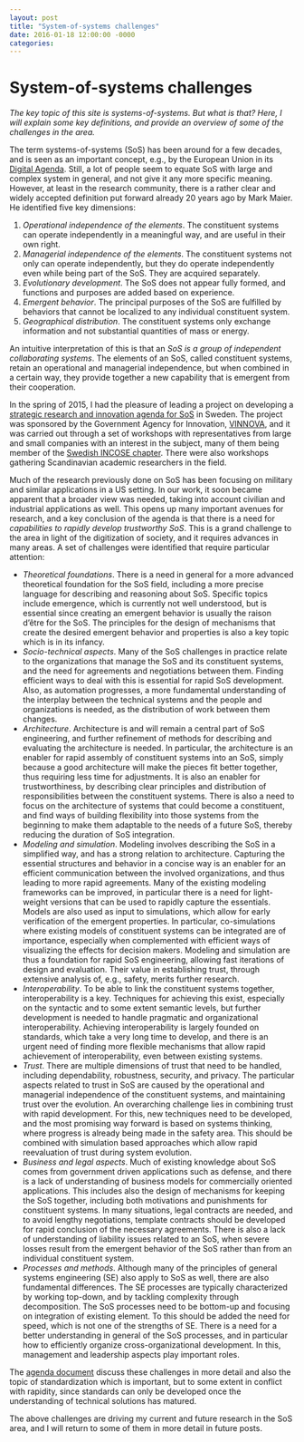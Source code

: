 ```yaml
---
layout: post
title: "System-of-systems challenges"
date: 2016-01-18 12:00:00 -0000
categories:
---
```


System-of-systems challenges
============================

_The key topic of this site is systems-of-systems. But what is that? Here, I will explain some key definitions, and provide an overview of some of the challenges in the area._

The term systems-of-systems (SoS) has been around for a few decades, and is seen as an important concept, e.g., by the European Union in its [Digital Agenda](https://ec.europa.eu/digital-agenda/en/system-systems). Still, a lot of people seem to equate SoS with large and complex system in general, and not give it any more specific meaning. However, at least in the research community, there is a rather clear and widely accepted definition put forward already 20 years ago by Mark Maier. He identified five key dimensions:

1.  _Operational independence of the elements_. The constituent systems can operate independently in a meaningful way, and are useful in their own right.
2.  _Managerial independence of the elements_. The constituent systems not only can operate independently, but they do operate independently even while being part of the SoS. They are acquired separately.
3.  _Evolutionary development_. The SoS does not appear fully formed, and functions and purposes are added based on experience.
4.  _Emergent behavior_. The principal purposes of the SoS are fulfilled by behaviors that cannot be localized to any individual constituent system.
5.  _Geographical distribution_. The constituent systems only exchange information and not substantial quantities of mass or energy.

An intuitive interpretation of this is that an _SoS is_ _a group of independent collaborating systems_. The elements of an SoS, called constituent systems, retain an operational and managerial independence, but when combined in a certain way, they provide together a new capability that is emergent from their cooperation.

In the spring of 2015, I had the pleasure of leading a project on developing a [strategic research and innovation agenda for SoS](https://www.ri.se/sv/vad-vi-gor/projekt/system-av-system-forsknings-och-innovationsagenda) in Sweden. The project was sponsored by the Government Agency for Innovation, [VINNOVA](http://www.vinnova.se/en/), and it was carried out through a set of workshops with representatives from large and small companies with an interest in the subject, many of them being member of the [Swedish INCOSE chapter](http://www.incose.se/). There were also workshops gathering Scandinavian academic researchers in the field.

Much of the research previously done on SoS has been focusing on military and similar applications in a US setting. In our work, it soon became apparent that a broader view was needed, taking into account civilian and industrial applications as well. This opens up many important avenues for research, and a key conclusion of the agenda is that there is a need for _capabilities to rapidly develop trustworthy SoS_. This is a grand challenge to the area in light of the digitization of society, and it requires advances in many areas. A set of challenges were identified that require particular attention:

*   _Theoretical foundations_. There is a need in general for a more advanced theoretical foundation for the SoS field, including a more precise language for describing and reasoning about SoS. Specific topics include emergence, which is currently not well understood, but is essential since creating an emergent behavior is usually the raison d’être for the SoS. The principles for the design of mechanisms that create the desired emergent behavior and properties is also a key topic which is in its infancy.
*   _Socio-technical aspects_. Many of the SoS challenges in practice relate to the organizations that manage the SoS and its constituent systems, and the need for agreements and negotiations between them. Finding efficient ways to deal with this is essential for rapid SoS development. Also, as automation progresses, a more fundamental understanding of the interplay between the technical systems and the people and organizations is needed, as the distribution of work between them changes.
*   _Architecture_. Architecture is and will remain a central part of SoS engineering, and further refinement of methods for describing and evaluating the architecture is needed. In particular, the architecture is an enabler for rapid assembly of constituent systems into an SoS, simply because a good architecture will make the pieces fit better together, thus requiring less time for adjustments. It is also an enabler for trustworthiness, by describing clear principles and distribution of responsibilities between the constituent systems. There is also a need to focus on the architecture of systems that could become a constituent, and find ways of building flexibility into those systems from the beginning to make them adaptable to the needs of a future SoS, thereby reducing the duration of SoS integration.
*   _Modeling and simulation_. Modeling involves describing the SoS in a simplified way, and has a strong relation to architecture. Capturing the essential structures and behavior in a concise way is an enabler for an efficient communication between the involved organizations, and thus leading to more rapid agreements. Many of the existing modeling frameworks can be improved, in particular there is a need for light-weight versions that can be used to rapidly capture the essentials. Models are also used as input to simulations, which allow for early verification of the emergent properties. In particular, co-simulations where existing models of constituent systems can be integrated are of importance, especially when complemented with efficient ways of visualizing the effects for decision makers. Modeling and simulation are thus a foundation for rapid SoS engineering, allowing fast iterations of design and evaluation. Their value in establishing trust, through extensive analysis of, e.g., safety, merits further research.
*   _Interoperability_. To be able to link the constituent systems together, interoperability is a key. Techniques for achieving this exist, especially on the syntactic and to some extent semantic levels, but further development is needed to handle pragmatic and organizational interoperability. Achieving interoperability is largely founded on standards, which take a very long time to develop, and there is an urgent need of finding more flexible mechanisms that allow rapid achievement of interoperability, even between existing systems.
*   _Trust_. There are multiple dimensions of trust that need to be handled, including dependability, robustness, security, and privacy. The particular aspects related to trust in SoS are caused by the operational and managerial independence of the constituent systems, and maintaining trust over the evolution. An overarching challenge lies in combining trust with rapid development. For this, new techniques need to be developed, and the most promising way forward is based on systems thinking, where progress is already being made in the safety area. This should be combined with simulation based approaches which allow rapid reevaluation of trust during system evolution.
*   _Business and legal aspects_. Much of existing knowledge about SoS comes from government driven applications such as defense, and there is a lack of understanding of business models for commercially oriented applications. This includes also the design of mechanisms for keeping the SoS together, including both motivations and punishments for constituent systems. In many situations, legal contracts are needed, and to avoid lengthy negotiations, template contracts should be developed for rapid conclusion of the necessary agreements. There is also a lack of understanding of liability issues related to an SoS, when severe losses result from the emergent behavior of the SoS rather than from an individual constituent system.
*   _Processes and methods_. Although many of the principles of general systems engineering (SE) also apply to SoS as well, there are also fundamental differences. The SE processes are typically characterized by working top-down, and by tackling complexity through decomposition. The SoS processes need to be bottom-up and focusing on integration of existing element. To this should be added the need for speed, which is not one of the strengths of SE. There is a need for a better understanding in general of the SoS processes, and in particular how to efficiently organize cross-organizational development. In this, management and leadership aspects play important roles.

The [agenda document](https://www.ri.se/sites/default/files/2020-12/SoS%20Agenda.pdf) discuss these challenges in more detail and also the topic of standardization which is important, but to some extent in conflict with rapidity, since standards can only be developed once the understanding of technical solutions has matured.

The above challenges are driving my current and future research in the SoS area, and I will return to some of them in more detail in future posts.
